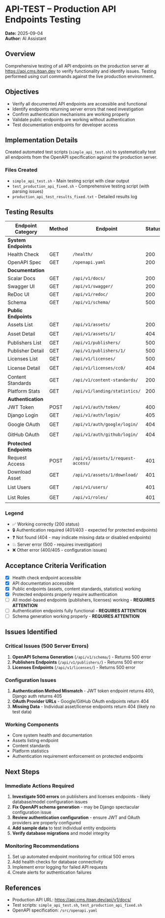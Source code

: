 # API-TEST – Production API Endpoints Testing

**Date:** 2025-09-04  
**Author:** AI Assistant  

## Overview
Comprehensive testing of all API endpoints on the production server at https://api.cms.itqan.dev to verify functionality and identify issues. Testing performed using curl commands against the live production environment.

## Objectives
- Verify all documented API endpoints are accessible and functional
- Identify endpoints returning server errors that need investigation
- Confirm authentication mechanisms are working properly
- Validate public endpoints are working without authentication
- Test documentation endpoints for developer access

## Implementation Details
Created automated test scripts (`simple_api_test.sh`) to systematically test all endpoints from the OpenAPI specification against the production server.

### Files Created
- `simple_api_test.sh` - Main testing script with clear output
- `test_production_api_fixed.sh` - Comprehensive testing script (with parsing issues)
- `production_api_test_results_fixed.txt` - Detailed results log

## Testing Results

| Endpoint Category | Method | Endpoint | Status | Outcome |
|---|---|---|---|---|
| **System Endpoints** | | | | |
| Health Check | GET | `/health/` | 200 | ✅ |
| OpenAPI Spec | GET | `/openapi.yaml` | 200 | ✅ |
| **Documentation** | | | | |
| Scalar Docs | GET | `/api/v1/docs/` | 200 | ✅ |
| Swagger UI | GET | `/api/v1/swagger/` | 200 | ✅ |
| ReDoc UI | GET | `/api/v1/redoc/` | 200 | ✅ |
| Schema | GET | `/api/v1/schema/` | 500 | 💥 |
| **Public Endpoints** | | | | |
| Assets List | GET | `/api/v1/assets/` | 200 | ✅ |
| Asset Detail | GET | `/api/v1/assets/1/` | 404 | ❓ |
| Publishers List | GET | `/api/v1/publishers/` | 500 | 💥 |
| Publisher Detail | GET | `/api/v1/publishers/1/` | 500 | 💥 |
| Licenses List | GET | `/api/v1/licenses/` | 500 | 💥 |
| License Detail | GET | `/api/v1/licenses/cc0/` | 404 | ❓ |
| Content Standards | GET | `/api/v1/content-standards/` | 200 | ✅ |
| Platform Stats | GET | `/api/v1/landing/statistics/` | 200 | ✅ |
| **Authentication** | | | | |
| JWT Token | POST | `/api/v1/auth/token/` | 400 | ❌ |
| Django Login | GET | `/api/v1/auth/login/` | 405 | ❌ |
| Google OAuth | GET | `/api/v1/auth/google/login/` | 404 | ❓ |
| GitHub OAuth | GET | `/api/v1/auth/github/login/` | 404 | ❓ |
| **Protected Endpoints** | | | | |
| Request Access | POST | `/api/v1/assets/1/request-access/` | 401 | 🔒 |
| Download Asset | GET | `/api/v1/assets/1/download/` | 401 | 🔒 |
| List Users | GET | `/api/v1/users/` | 401 | 🔒 |
| List Roles | GET | `/api/v1/roles/` | 401 | 🔒 |

### Legend
- ✅ Working correctly (200 status)
- 🔒 Authentication required (401/403 - expected for protected endpoints)
- ❓ Not found (404 - may indicate missing data or disabled endpoints)
- 💥 Server error (500 - requires investigation)
- ❌ Other error (400/405 - configuration issues)

## Acceptance Criteria Verification

- [x] Health check endpoint accessible
- [x] API documentation accessible 
- [x] Public endpoints (assets, content standards, statistics) working
- [x] Protected endpoints properly require authentication
- [ ] All model-based endpoints (publishers, licenses) working - **REQUIRES ATTENTION**
- [ ] Authentication endpoints fully functional - **REQUIRES ATTENTION**
- [ ] Schema generation working properly - **REQUIRES ATTENTION**

## Issues Identified

### Critical Issues (500 Server Errors)
1. **OpenAPI Schema Generation** (`/api/v1/schema/`) - Returns 500 error
2. **Publishers Endpoints** (`/api/v1/publishers/`) - Returns 500 error  
3. **Licenses Endpoints** (`/api/v1/licenses/`) - Returns 500 error

### Configuration Issues
1. **Authentication Method Mismatch** - JWT token endpoint returns 400, Django auth returns 405
2. **OAuth Provider URLs** - Google/GitHub OAuth endpoints return 404
3. **Missing Data** - Individual asset/license endpoints return 404 (likely no test data)

### Working Components
- Core system health and documentation
- Assets listing endpoint
- Content standards
- Platform statistics
- Authentication requirement enforcement on protected endpoints

## Next Steps

### Immediate Actions Required
1. **Investigate 500 errors** on publishers and licenses endpoints - likely database/model configuration issues
2. **Fix OpenAPI schema generation** - may be Django spectacular configuration issue
3. **Review authentication configuration** - ensure JWT and OAuth providers are properly configured
4. **Add sample data** to test individual entity endpoints
5. **Verify database migrations** and model integrity

### Monitoring Recommendations
1. Set up automated endpoint monitoring for critical 500 errors
2. Add health checks for database connectivity
3. Implement error logging for failed API requests
4. Create alerts for authentication failures

## References
- Production API URL: https://api.cms.itqan.dev/api/v1/docs/
- Test scripts: `simple_api_test.sh`, `test_production_api_fixed.sh`
- OpenAPI specification: `/src/openapi.yaml`
